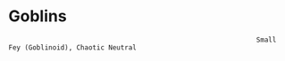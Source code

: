 # Goblins

                                                                  Small Fey (Goblinoid), Chaotic Neutral
